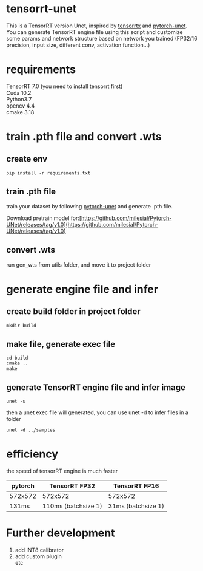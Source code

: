 # tensorrt-unet
This is a TensorRT version Unet, inspired by [tensorrtx](https://github.com/wang-xinyu/tensorrtx) and [pytorch-unet](https://github.com/milesial/Pytorch-UNet).<br>
You can generate TensorRT engine file using this script and customize some params and network structure based on network you trained (FP32/16 precision, input size, different conv, activation function...)<br>

# requirements

TensorRT 7.0 (you need to install tensorrt first)<br>
Cuda 10.2<br>
Python3.7<br>
opencv 4.4<br>
cmake 3.18<br>
# train .pth file and convert .wts

## create env

```
pip install -r requirements.txt
```

## train .pth file

train your dataset by following [pytorch-unet](https://github.com/milesial/Pytorch-UNet) and generate .pth file.<br>

Download pretrain model for:[https://github.com/milesial/Pytorch-UNet/releases/tag/v1.0](https://github.com/milesial/Pytorch-UNet/releases/tag/v1.0)

## convert .wts

run gen_wts from utils folder, and move it to project folder<br>

# generate engine file and infer

## create build folder in project folder
```shell
mkdir build
```

## make file, generate exec file
```shell
cd build
cmake ..
make
```

## generate TensorRT engine file and infer image
```shell
unet -s
```
then a unet exec file will generated, you can use unet -d to infer files in a folder<br>
```shell
unet -d ../samples
```

# efficiency
the speed of tensorRT engine is much faster

 pytorch | TensorRT FP32 | TensorRT FP16
 ---- | ----- | ------  
 572x572 | 572x572 | 572x572 
 131ms | 110ms (batchsize 1) | 31ms (batchsize 1) 


# Further development

1. add INT8 calibrator<br>
2. add custom plugin<br>
etc
